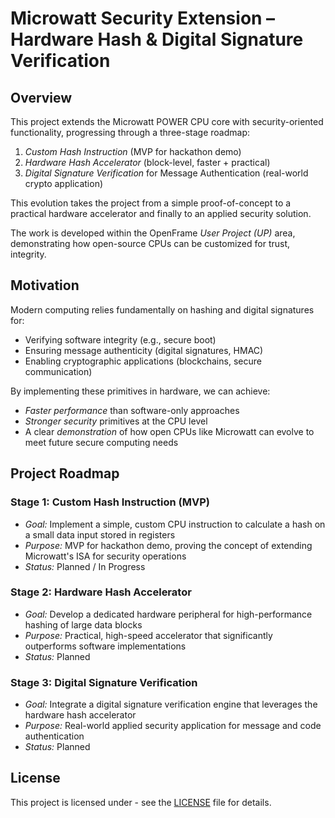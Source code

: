 # Microwatt Security Extension – Hardware Hash & Digital Signature Verification

## Overview

This project extends the Microwatt POWER CPU core with security-oriented functionality, progressing through a three-stage roadmap:

1.  _Custom Hash Instruction_ (MVP for hackathon demo)
2.  _Hardware Hash Accelerator_ (block-level, faster + practical)
3.  _Digital Signature Verification_ for Message Authentication (real-world crypto application)

This evolution takes the project from a simple proof-of-concept to a practical hardware accelerator and finally to an applied security solution.

The work is developed within the OpenFrame _User Project (UP)_ area, demonstrating how open-source CPUs can be customized for trust, integrity.

## Motivation

Modern computing relies fundamentally on hashing and digital signatures for:

- Verifying software integrity (e.g., secure boot)
- Ensuring message authenticity (digital signatures, HMAC)
- Enabling cryptographic applications (blockchains, secure communication)

By implementing these primitives in hardware, we can achieve:

- _Faster performance_ than software-only approaches
- _Stronger security_ primitives at the CPU level
- A clear _demonstration_ of how open CPUs like Microwatt can evolve to meet future secure computing needs

## Project Roadmap

### Stage 1: Custom Hash Instruction (MVP)

- _Goal:_ Implement a simple, custom CPU instruction to calculate a hash on a small data input stored in registers
- _Purpose:_ MVP for hackathon demo, proving the concept of extending Microwatt's ISA for security operations
- _Status:_ Planned / In Progress

### Stage 2: Hardware Hash Accelerator

- _Goal:_ Develop a dedicated hardware peripheral for high-performance hashing of large data blocks
- _Purpose:_ Practical, high-speed accelerator that significantly outperforms software implementations
- _Status:_ Planned

### Stage 3: Digital Signature Verification

- _Goal:_ Integrate a digital signature verification engine that leverages the hardware hash accelerator
- _Purpose:_ Real-world applied security application for message and code authentication
- _Status:_ Planned

## License
This project is licensed under - see the [LICENSE]() file for details.
